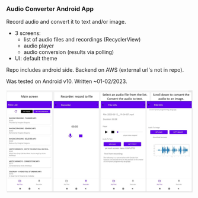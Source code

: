 ### Audio Converter Android App

Record audio and convert it to text and/or image.

- 3 screens:
  - list of audio files and recordings (RecyclerView)
  - audio player
  - audio conversion (results via polling)
- UI: default theme

Repo includes android side. Backend on AWS (external url's not in repo).

Was tested on Android v10.
Written ~01-02/2023.

![Alt text](img/image.png)
